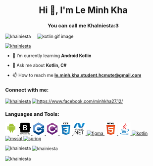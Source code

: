 <h1 align="center">Hi 👋, I'm Le Minh Kha</h1>
<h3 align="center">You can call me KhaIniesta:3</h3>
<img align="right" alt="kotlin gif image" width="400" src="https://cdn.dribbble.com/users/7094769/screenshots/16379061/media/27d863079a1c8955e2664197d600763d.gif">
<p align="left"> <img src="https://komarev.com/ghpvc/?username=khainiesta&label=Profile%20views&color=0e75b6&style=flat" alt="khainiesta" /> </p>

<p align="left"> <a href="https://twitter.com/khainiesta" target="blank"><img src="https://img.shields.io/twitter/follow/khainiesta?logo=twitter&style=for-the-badge" alt="khainiesta" /></a> </p>

- 🌱 I’m currently learning **Android Kotlin**

- 💬 Ask me about **Kotlin, C#**

- 📫 How to reach me **le.minh.kha.student.hcmute@gmail.com**

<h3 align="left">Connect with me:</h3>
<p align="left">
<a href="https://twitter.com/khainiesta" target="blank"><img align="center" src="https://raw.githubusercontent.com/rahuldkjain/github-profile-readme-generator/master/src/images/icons/Social/twitter.svg" alt="khainiesta" height="30" width="40" /></a>
<a href="https://fb.com/https://www.facebook.com/minhkha27.12/" target="blank"><img align="center" src="https://raw.githubusercontent.com/rahuldkjain/github-profile-readme-generator/master/src/images/icons/Social/facebook.svg" alt="https://www.facebook.com/minhkha27.12/" height="30" width="40" /></a>
</p>

<h3 align="left">Languages and Tools:</h3>
<p align="left"> <a href="https://developer.android.com" target="_blank" rel="noreferrer"> <img src="https://raw.githubusercontent.com/devicons/devicon/master/icons/android/android-original-wordmark.svg" alt="android" width="40" height="40"/> </a> <a href="https://getbootstrap.com" target="_blank" rel="noreferrer"> <img src="https://raw.githubusercontent.com/devicons/devicon/master/icons/bootstrap/bootstrap-plain-wordmark.svg" alt="bootstrap" width="40" height="40"/> </a> <a href="https://www.w3schools.com/cpp/" target="_blank" rel="noreferrer"> <img src="https://raw.githubusercontent.com/devicons/devicon/master/icons/cplusplus/cplusplus-original.svg" alt="cplusplus" width="40" height="40"/> </a> <a href="https://www.w3schools.com/cs/" target="_blank" rel="noreferrer"> <img src="https://raw.githubusercontent.com/devicons/devicon/master/icons/csharp/csharp-original.svg" alt="csharp" width="40" height="40"/> </a> <a href="https://www.w3schools.com/css/" target="_blank" rel="noreferrer"> <img src="https://raw.githubusercontent.com/devicons/devicon/master/icons/css3/css3-original-wordmark.svg" alt="css3" width="40" height="40"/> </a> <a href="https://dotnet.microsoft.com/" target="_blank" rel="noreferrer"> <img src="https://raw.githubusercontent.com/devicons/devicon/master/icons/dot-net/dot-net-original-wordmark.svg" alt="dotnet" width="40" height="40"/> </a> <a href="https://www.figma.com/" target="_blank" rel="noreferrer"> <img src="https://www.vectorlogo.zone/logos/figma/figma-icon.svg" alt="figma" width="40" height="40"/> </a> <a href="https://www.w3.org/html/" target="_blank" rel="noreferrer"> <img src="https://raw.githubusercontent.com/devicons/devicon/master/icons/html5/html5-original-wordmark.svg" alt="html5" width="40" height="40"/> </a> <a href="https://www.java.com" target="_blank" rel="noreferrer"> <img src="https://raw.githubusercontent.com/devicons/devicon/master/icons/java/java-original.svg" alt="java" width="40" height="40"/> </a> <a href="https://kotlinlang.org" target="_blank" rel="noreferrer"> <img src="https://www.vectorlogo.zone/logos/kotlinlang/kotlinlang-icon.svg" alt="kotlin" width="40" height="40"/> </a> <a href="https://www.microsoft.com/en-us/sql-server" target="_blank" rel="noreferrer"> <img src="https://www.svgrepo.com/show/303229/microsoft-sql-server-logo.svg" alt="mssql" width="40" height="40"/> </a> <a href="https://spring.io/" target="_blank" rel="noreferrer"> <img src="https://www.vectorlogo.zone/logos/springio/springio-icon.svg" alt="spring" width="40" height="40"/> </a> </p>

<p><img align="left" src="https://github-readme-stats.vercel.app/api/top-langs?username=khainiesta&show_icons=true&locale=en&layout=compact" alt="khainiesta" /></p>

<p>&nbsp;<img align="center" src="https://github-readme-stats.vercel.app/api?username=khainiesta&show_icons=true&locale=en" alt="khainiesta" /></p>

<p><img align="center" src="https://github-readme-streak-stats.herokuapp.com/?user=khainiesta&" alt="khainiesta" /></p>

